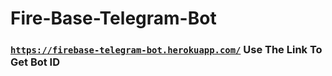 # Fire-Base-Telegram-Bot

### [`https://firebase-telegram-bot.herokuapp.com/`](https://firebase-telegram-bot.herokuapp.com/) Use The Link To Get Bot ID 

